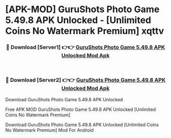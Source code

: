 # [APK-MOD] GuruShots  Photo Game 5.49.8 APK Unlocked - [Unlimited Coins No Watermark Premium] xqttv



<div align="center">
<h3>🔴 Download [Server1] 👉👉 <a href="https://momento.my/?title=GuruShots__Photo_Game_5.49.8_APK_Unlocked">GuruShots  Photo Game 5.49.8 APK Unlocked Mod Apk</a></h3><br>

<h3>🔴 Download [Server2] 👉👉 <a href="https://momento.my/?title=GuruShots__Photo_Game_5.49.8_APK_Unlocked">GuruShots  Photo Game 5.49.8 APK Unlocked Mod Apk</a></h3>
</div>



Download GuruShots  Photo Game 5.49.8 APK Unlocked 

Free APK MOD GuruShots  Photo Game 5.49.8 APK Unlocked [Unlimited Coins No Watermark Premium]

Download GuruShots  Photo Game 5.49.8 APK Unlocked [Unlimited Coins No Watermark Premium] Mod For Android
